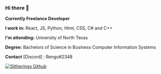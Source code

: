 ### Hi there 👋
**Currently Freelance Developer**

**I work in:** React, JS, Python, Html, CSS, C# and C++

**I'm attending:** University of North Texas 

**Degree:** Bachelors of Science in Business Computer Information Systems

**Contact**
[Discord] : Rengo#2348

[![Slitherings Github](https://github-readme-stats.vercel.app/api?username=Slitherings&show_icons=true&theme=radical)](https://github.com/anuraghazra/github-readme-stats)
